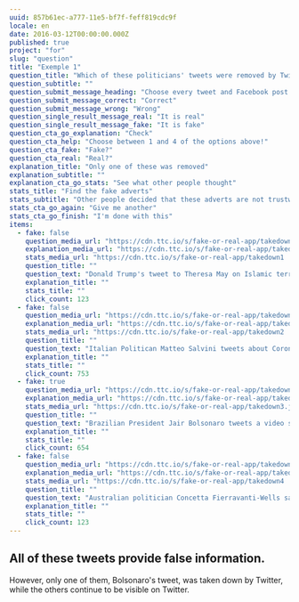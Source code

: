 ```yaml
---
uuid: 857b61ec-a777-11e5-bf7f-feff819cdc9f
locale: en
date: 2016-03-12T00:00:00.000Z
published: true
project: "for"
slug: "question"
title: "Exemple 1"
question_title: "Which of these politicians' tweets were removed by Twitter?"
question_subtitle: ""
question_submit_message_heading: "Choose every tweet and Facebook post you think was removed"
question_submit_message_correct: "Correct"
question_submit_message_wrong: "Wrong"
question_single_result_message_real: "It is real"
question_single_result_message_fake: "It is fake"
question_cta_go_explanation: "Check"
question_cta_help: "Choose between 1 and 4 of the options above!"
question_cta_fake: "Fake?"
question_cta_real: "Real?"
explanation_title: "Only one of these was removed"
explanation_subtitle: ""
explanation_cta_go_stats: "See what other people thought"
stats_title: "Find the fake adverts"
stats_subtitle: "Other people decided that these adverts are not trustworthy"
stats_cta_go_again: "Give me another"
stats_cta_go_finish: "I'm done with this"
items:
  - fake: false
    question_media_url: "https://cdn.ttc.io/s/fake-or-real-app/takedown1 .jpg"
    explanation_media_url: "https://cdn.ttc.io/s/fake-or-real-app/takedown1 .jpg"
    stats_media_url: "https://cdn.ttc.io/s/fake-or-real-app/takedown1 .jpg"
    question_title: ""
    question_text: "Donald Trump's tweet to Theresa May on Islamic terrorism"
    explanation_title: ""
    stats_title: ""
    click_count: 123
  - fake: false
    question_media_url: "https://cdn.ttc.io/s/fake-or-real-app/takedown2 .jpg"
    explanation_media_url: "https://cdn.ttc.io/s/fake-or-real-app/takedown2 .jpg"
    stats_media_url: "https://cdn.ttc.io/s/fake-or-real-app/takedown2 .jpg"
    question_title: ""
    question_text: "Italian Politican Matteo Salvini tweets about Coronavirus myths"
    explanation_title: ""
    stats_title: ""
    click_count: 753
  - fake: true
    question_media_url: "https://cdn.ttc.io/s/fake-or-real-app/takedown3.jpeg"
    explanation_media_url: "https://cdn.ttc.io/s/fake-or-real-app/takedown3.jpeg"
    stats_media_url: "https://cdn.ttc.io/s/fake-or-real-app/takedown3.jpeg"
    question_title: ""
    question_text: "Brazilian President Jair Bolsonaro tweets a video showing factories that remained open in light of the Coronavirus health emergency, indicating that such a situation was threatening to the health of the people"
    explanation_title: ""
    stats_title: ""
    click_count: 654
  - fake: false
    question_media_url: "https://cdn.ttc.io/s/fake-or-real-app/takedown4 .jpg"
    explanation_media_url: "https://cdn.ttc.io/s/fake-or-real-app/takedown4 .jpg"
    stats_media_url: "https://cdn.ttc.io/s/fake-or-real-app/takedown4 .jpg"
    question_title: ""
    question_text: "Australian politician Concetta Fierravanti-Wells saying bushfires were caused by arsonists"
    explanation_title: ""
    stats_title: ""
    click_count: 123
---
```

## All of these tweets provide false information.

However, only one of them, Bolsonaro's tweet, was taken down by Twitter, while the others continue to be visible on Twitter.
